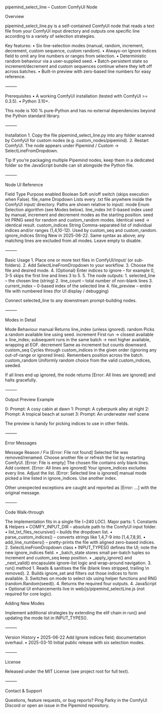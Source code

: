 pipemind_select_line – Custom ComfyUI Node

Overview

pipemind_select_line.py is a self-contained ComfyUI node that reads a text file from your ComfyUI input directory and outputs one specific line according to a variety of selection strategies.

Key features:
	•	Six line-selection modes (manual, random, increment, decrement, custom sequence, custom random).
	•	Always-on Ignore indices field to omit any line numbers or ranges from selection.
	•	Deterministic random behaviour via a user-supplied seed.
	•	Batch-persistent state so increment/decrement and custom sequences continue where they left off across batches.
	•	Built-in preview with zero-based line numbers for easy reference.

⸻

Prerequisites
	•	A working ComfyUI installation (tested with ComfyUI >= 0.3.5).
	•	Python 3.10+.

This node is 100 % pure-Python and has no external dependencies beyond the Python standard library.

⸻

Installation
	1.	Copy the file pipemind_select_line.py into any folder scanned by ComfyUI for custom nodes (e.g. custom_nodes/pipemind).
	2.	Restart ComfyUI. The node appears under Pipemind / Custom → SelectLineFromDropdown.

Tip  If you’re packaging multiple Pipemind nodes, keep them in a dedicated folder so the JavaScript bundle can sit alongside the Python file.

⸻

Node UI Reference

Field	Type	Purpose
enabled	Boolean	Soft on/off switch (skips execution when False).
file_name	Dropdown	Lists every .txt file anywhere inside the ComfyUI input/ directory. Paths are shown relative to input/.
mode	Enum	Selection algorithm (see Modes below).
line_index	Int	0-based index used by manual, increment and decrement modes as the starting position.
seed	Int	PRNG seed for random and custom_random modes. Identical seed → identical result.
custom_indices	String	Comma-separated list of individual indices and/or ranges (1,4,10-12). Used by custom_seq and custom_random.
ignore_indices	String	New in 2025-06-22. Same syntax as above; any matching lines are excluded from all modes. Leave empty to disable.


⸻

Basic Usage
	1.	Place one or more text files in ComfyUI/input/ (or sub-folders).
	2.	Add SelectLineFromDropdown to your workflow.
	3.	Choose the file and desired mode.
	4.	(Optional) Enter indices to ignore – for example 0, 3-5 skips the first line and lines 3 to 5.
	5.	The node outputs:
	1.	selected_line – the chosen line (string)
	2.	line_count – total number of non-blank lines
	3.	current_index – 0-based index of the selected line
	4.	file_preview – entire file with numbered lines (for UI display / debugging)

Connect selected_line to any downstream prompt-building nodes.

⸻

Modes in Detail

Mode	Behaviour
manual	Returns line_index (unless ignored).
random	Picks a random available line using seed.
increment	First run → closest available ≥ line_index; subsequent runs in the same batch → next higher available, wrapping at EOF.
decrement	Same as increment but counts downward.
custom_seq	Cycles through custom_indices in the given order (ignoring any out-of-range or ignored lines). Remembers position across the batch.
custom_random	Uniformly random choice from the valid custom_indices, seeded.

If all lines end up ignored, the node returns [Error: All lines are ignored] and halts gracefully.

⸻

Output Preview Example

 0:  Prompt: A cosy cabin at dawn
 1:  Prompt: A cyberpunk alley at night
 2:  Prompt: A tropical beach at sunset
 3:  Prompt: An underwater reef scene

The preview is handy for picking indices to use in other fields.

⸻

Error Messages

Message	Reason / Fix
[Error: File not found]	Selected file was removed/renamed. Choose another file or refresh the list by restarting ComfyUI.
[Error: File is empty]	The chosen file contains only blank lines. Add content.
[Error: All lines are ignored]	Your ignore_indices excludes every line. Adjust the list.
[Error: Selected line is ignored]	manual mode picked a line listed in ignore_indices. Use another index.

Other unexpected exceptions are caught and reported as [Error: ...] with the original message.

⸻

Code Walk-through

The implementation fits in a single file (~240 LOC). Major parts:
	1.	Constants & Helpers
	•	COMFY_INPUT_DIR – absolute path to the ComfyUI input folder.
	•	list_txt_files_recursive() – builds the dropdown list.
	•	parse_custom_indices() – converts strings like 1,4,7-9 into [1,4,7,8,9].
	•	add_line_numbers() – pretty-prints the file with aligned zero-based indices.
	2.	SelectLineFromDropdown class
	•	INPUT_TYPES() defines the UI; note the new ignore_indices field.
	•	_batch_state stores small per-batch tuples so increment and custom_seq keep position.
	•	_apply_ignore() and _next_valid() encapsulate ignore-list logic and wrap-around navigation.
	3.	run() method
	1.	Reads & sanitises the file (blank lines stripped, trailing \n removed).
	2.	Builds ignore_set and filters out those indices to form available.
	3.	Switches on mode to select idx using helper functions and RNG (random.Random(seed)).
	4.	Returns the required four outputs.
	4.	JavaScript
	•	Optional UI enhancements live in web/js/pipemind_selectLine.js (not required for core logic).

Adding New Modes

Implement additional strategies by extending the elif chain in run() and updating the mode list in INPUT_TYPES().

⸻

Version History
	•	2025-06-22  Add Ignore indices field; documentation overhaul.
	•	2025-03-10  Initial public release with six selection modes.

⸻

License

Released under the MIT License (see project root for full text).

⸻

Contact & Support

Questions, feature requests, or bug reports? Ping Parky in the ComfyUI Discord or open an issue in the Pipemind repository.